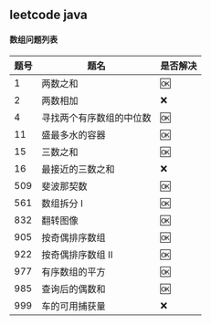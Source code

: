 leetcode java
---


#### 数组问题列表

|题号|题名|是否解决|
|---|---|---|
|1|两数之和|:ok:|
|2|两数相加|:x:|
|4|寻找两个有序数组的中位数|:ok:|
|11|盛最多水的容器|:ok:|
|15|三数之和|:ok:|
|16|最接近的三数之和|:x:|
|509|斐波那契数|:ok:|
|561|数组拆分 I|:ok:|
|832|翻转图像|:ok:|
|905|按奇偶排序数组|:ok:|
|922|按奇偶排序数组 II|:ok:|
|977|有序数组的平方|:ok:|
|985|查询后的偶数和|:ok:|
|999|车的可用捕获量|:x:|
